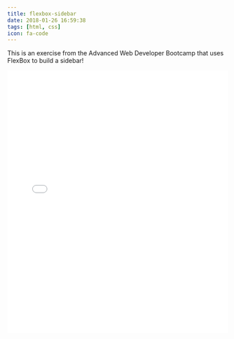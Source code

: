 ```yaml
---
title: flexbox-sidebar
date: 2018-01-26 16:59:38
tags: [html, css]
icon: fa-code
---
```


This is an exercise from the Advanced Web Developer Bootcamp that uses FlexBox to build a sidebar!

<iframe width="100%" height="600" src="//jsfiddle.net/5w0b0us9/embedded/html,css,result/" allowpaymentrequest allowfullscreen="allowfullscreen" frameborder="0"></iframe>